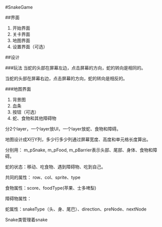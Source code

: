 #SnakeGame

##界面
1. 开始界面
2. 关卡界面
3. 地图界面
4. 设置界面（可选）

##设计

###玩法
当蛇的头部在屏幕左边，点击屏幕的方向，蛇的转向是相同的。

当蛇的头部在屏幕右边，点击屏幕的方向，蛇的转向是相反的。

###地图界面
1. 背景图
2. 血条
3. 按钮（可选）
4. 蛇、食物和其他障碍物

分2个layer，一个layer放UI，一个layer放蛇、食物和障碍。

地图设计成X行Y列，多少行多少列通过屏幕宽度、高度和单元格长度算出。

分别用：
m_pSnake, m_pFood, m_pBarrier表示头部、尾部、身体、食物和障碍。

蛇的状态：移动、吃食物、遇到障碍物、吃到自己。

共同的属性：
row、col、sprite、type

食物属性：score、foodType(苹果、士多啤梨)

障碍物属性：

蛇属性：snakeType（头、身、尾巴）、direction、preNode、nextNode

Snake类管理着snake